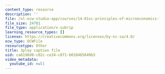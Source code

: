 ```yaml
---
content_type: resource
description: ''
file: /ol-ocw-studio-app/courses/14-01sc-principles-of-microeconomics-fall-2011/ca6198d8c02cce34c871b010465649b3_DZHguXpwuXU.srt
file_size: 24781
file_type: application/x-subrip
learning_resource_types: []
license: https://creativecommons.org/licenses/by-nc-sa/4.0/
ocw_type: OCWFile
resourcetype: Other
title: 3play caption file
uid: ca6198d8-c02c-ce34-c871-b010465649b3
video_metadata:
  youtube_id: null
---
```


